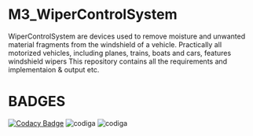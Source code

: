 # M3_WiperControlSystem
WiperControlSystem are devices used to remove moisture and unwanted material fragments from the windshield of a vehicle. Practically all motorized vehicles, including planes, trains, boats and cars, features windshield wipers
This repository contains all the requirements and implementaion & output etc.
# BADGES
[![Codacy Badge](https://app.codacy.com/project/badge/Grade/993a1d4784164c46aa809839decb02c4)](https://www.codacy.com/gh/arnoorlasravan/M3_WiperControlSystem/dashboard?utm_source=github.com&amp;utm_medium=referral&amp;utm_content=arnoorlasravan/M3_WiperControlSystem&amp;utm_campaign=Badge_Grade)
![codiga](https://api.codiga.io/project/33574/status/svg)
![codiga](https://api.codiga.io/project/33574/score/svg)



